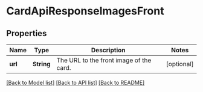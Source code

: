 # CardApiResponseImagesFront

## Properties
Name | Type | Description | Notes
------------ | ------------- | ------------- | -------------
**url** | **String** | The URL to the front image of the card. | [optional] 

[[Back to Model list]](../README.md#documentation-for-models) [[Back to API list]](../README.md#documentation-for-api-endpoints) [[Back to README]](../README.md)


